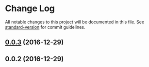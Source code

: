 # Change Log

All notable changes to this project will be documented in this file. See [standard-version](https://github.com/conventional-changelog/standard-version) for commit guidelines.

<a name="0.0.3"></a>
## [0.0.3](https://github.com/framework-performance/react/compare/v0.0.2...v0.0.3) (2016-12-29)



<a name="0.0.2"></a>
## 0.0.2 (2016-12-29)
